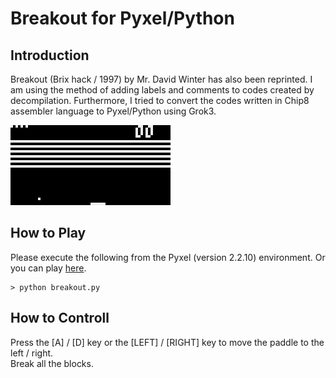 # Breakout for Pyxel/Python

## Introduction

Breakout (Brix hack / 1997) by Mr. David Winter has also been reprinted.
I am using the method of adding labels and comments to codes created by decompilation. 
Furthermore, I tried to convert the codes written in Chip8 assembler language to Pyxel/Python using Grok3.

![](https://github.com/jay-kumogata/RetroGames/blob/main/pyxel/breakout/screenshots/breakout02.gif)

## How to Play

Please execute the following from the Pyxel (version 2.2.10) environment.
Or you can play [here](https://kitao.github.io/pyxel/wasm/launcher/?run=jay-kumogata.RetroGames.pyxel.breakout.breakout).

	> python breakout.py

## How to Controll

Press the [A] / [D] key or the [LEFT] / [RIGHT] key to move the paddle to the left / right.  
Break all the blocks.
